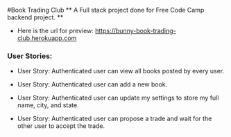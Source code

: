 #Book Trading Club
** A Full stack project done for Free Code Camp backend project. **

* Here is the url for preview: <https://bunny-book-trading-club.herokuapp.com>

### User Stories:

* User Story: Authenticated user can view all books posted by every user.

* User Story: Authenticated user can add a new book.

* User Story: Authenticated user can update my settings to store my full name, city, and state.

* User Story: Authenticated user can propose a trade and wait for the other user to accept the trade.
